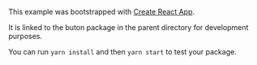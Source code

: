 This example was bootstrapped with [Create React App](https://github.com/facebook/create-react-app).

It is linked to the buton package in the parent directory for development purposes.

You can run `yarn install` and then `yarn start` to test your package.

